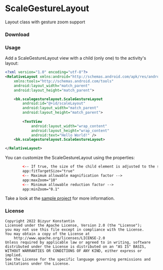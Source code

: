 # ScaleGestureLayout
Layout class with gesture zoom support

### Download

### Usage

Add a ScaleGestureLayout view with a child (only one) to the activity's layout:
```xml
<?xml version="1.0" encoding="utf-8"?>
<RelativeLayout xmlns:android="http://schemas.android.com/apk/res/android"
    xmlns:tools="http://schemas.android.com/tools"
    android:layout_width="match_parent"
    android:layout_height="match_parent">

    <bk.scalegesturelayout.ScaleGestureLayout
        android:id="@+id/scaleLayout"
        android:layout_width="match_parent"
        android:layout_height="match_parent">
        
        <TextView
            android:layout_width="wrap_content"
            android:layout_height="wrap_content"
            android:text="Hello World!" />
    <bk.scalegesturelayout.ScaleGestureLayout>

</RelativeLayout>
```

You can customize the ScaleGestureLayout using the properties:
```xml
        <-- If true, the size of the child element is adjusted to the size of the layout, taking into account the scaling factor -->
        app:fitTargetSize="true"
        <-- Maximum allowable magnification factor -->
        app:maxZoom="10" 
        <-- Minimum allowable reduction factor -->
        app:minZoom="0.1" 
```

Take a look at the [sample project](sample) for more information.

### License 

```
Copyright 2022 Bizyur Konstantin
Licensed under the Apache License, Version 2.0 (the "License");
you may not use this file except in compliance with the License.
You may obtain a copy of the License at
    http://www.apache.org/licenses/LICENSE-2.0
Unless required by applicable law or agreed to in writing, software
distributed under the License is distributed on an "AS IS" BASIS,
WITHOUT WARRANTIES OR CONDITIONS OF ANY KIND, either express or implied.
See the License for the specific language governing permissions and
limitations under the License.
```


[sample]: <https://github.com/biz-konst/ScaleGestureLayout/tree/master/sample>
